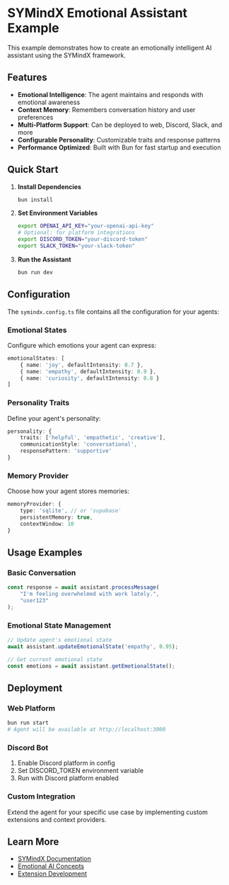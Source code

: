 # SYMindX Emotional Assistant Example

This example demonstrates how to create an emotionally intelligent AI assistant using the SYMindX framework.

## Features

- **Emotional Intelligence**: The agent maintains and responds with emotional awareness
- **Context Memory**: Remembers conversation history and user preferences  
- **Multi-Platform Support**: Can be deployed to web, Discord, Slack, and more
- **Configurable Personality**: Customizable traits and response patterns
- **Performance Optimized**: Built with Bun for fast startup and execution

## Quick Start

1. **Install Dependencies**
   ```bash
   bun install
   ```

2. **Set Environment Variables**
   ```bash
   export OPENAI_API_KEY="your-openai-api-key"
   # Optional: for platform integrations
   export DISCORD_TOKEN="your-discord-token"
   export SLACK_TOKEN="your-slack-token"
   ```

3. **Run the Assistant**
   ```bash
   bun run dev
   ```

## Configuration

The `symindx.config.ts` file contains all the configuration for your agents:

### Emotional States
Configure which emotions your agent can express:
```typescript
emotionalStates: [
    { name: 'joy', defaultIntensity: 0.7 },
    { name: 'empathy', defaultIntensity: 0.9 },
    { name: 'curiosity', defaultIntensity: 0.8 }
]
```

### Personality Traits
Define your agent's personality:
```typescript
personality: {
    traits: ['helpful', 'empathetic', 'creative'],
    communicationStyle: 'conversational',
    responsePattern: 'supportive'
}
```

### Memory Provider
Choose how your agent stores memories:
```typescript
memoryProvider: {
    type: 'sqlite', // or 'supabase'
    persistentMemory: true,
    contextWindow: 10
}
```

## Usage Examples

### Basic Conversation
```typescript
const response = await assistant.processMessage(
    "I'm feeling overwhelmed with work lately.",
    "user123"
);
```

### Emotional State Management
```typescript
// Update agent's emotional state
await assistant.updateEmotionalState('empathy', 0.95);

// Get current emotional state
const emotions = await assistant.getEmotionalState();
```

## Deployment

### Web Platform
```bash
bun run start
# Agent will be available at http://localhost:3000
```

### Discord Bot
1. Enable Discord platform in config
2. Set DISCORD_TOKEN environment variable
3. Run with Discord platform enabled

### Custom Integration
Extend the agent for your specific use case by implementing custom extensions and context providers.

## Learn More

- [SYMindX Documentation](https://github.com/SYMBaiEX/SYMindX)
- [Emotional AI Concepts](https://github.com/SYMBaiEX/SYMindX/docs/emotions)
- [Extension Development](https://github.com/SYMBaiEX/SYMindX/docs/extensions)